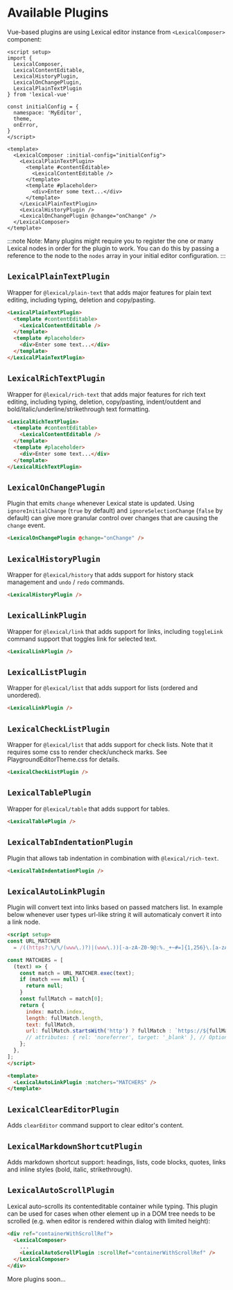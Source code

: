# Available Plugins

Vue-based plugins are using Lexical editor instance from `<LexicalComposer>` component:

```vue
<script setup>
import {
  LexicalComposer,
  LexicalContentEditable,
  LexicalHistoryPlugin,
  LexicalOnChangePlugin,
  LexicalPlainTextPlugin
} from 'lexical-vue'

const initialConfig = {
  namespace: 'MyEditor',
  theme,
  onError,
}
</script>

<template>
  <LexicalComposer :initial-config="initialConfig">
    <LexicalPlainTextPlugin>
      <template #contentEditable>
        <LexicalContentEditable />
      </template>
      <template #placeholder>
        <div>Enter some text...</div>
      </template>
    </LexicalPlainTextPlugin>
    <LexicalHistoryPlugin />
    <LexicalOnChangePlugin @change="onChange" />
  </LexicalComposer>
</template>
```

:::note
Note: Many plugins might require you to register the one or many Lexical nodes in order for the plugin to work. You can do this by passing a reference to the node to the `nodes` array in your initial editor configuration.
:::

## `LexicalPlainTextPlugin`

Wrapper for `@lexical/plain-text` that adds major features for plain text editing, including typing, deletion and copy/pasting.

```html
<LexicalPlainTextPlugin>
  <template #contentEditable>
    <LexicalContentEditable />
  </template>
  <template #placeholder>
    <div>Enter some text...</div>
  </template>
</LexicalPlainTextPlugin>
```

## `LexicalRichTextPlugin`

Wrapper for `@lexical/rich-text` that adds major features for rich text editing, including typing, deletion, copy/pasting, indent/outdent and bold/italic/underline/strikethrough text formatting.

```html
<LexicalRichTextPlugin>
  <template #contentEditable>
    <LexicalContentEditable />
  </template>
  <template #placeholder>
    <div>Enter some text...</div>
  </template>
</LexicalRichTextPlugin>
```

## `LexicalOnChangePlugin`

Plugin that emits `change` whenever Lexical state is updated. Using `ignoreInitialChange` (`true` by default) and `ignoreSelectionChange` (`false` by default) can give more granular control over changes that are causing the `change` event.

```html
<LexicalOnChangePlugin @change="onChange" />
```

## `LexicalHistoryPlugin`

Wrapper for `@lexical/history` that adds support for history stack management and `undo` / `redo` commands.

```html
<LexicalHistoryPlugin />
```

## `LexicalLinkPlugin`

Wrapper for `@lexical/link` that adds support for links, including `toggleLink` command support that toggles link for selected text.

```html
<LexicalLinkPlugin />
```

## `LexicalListPlugin`

Wrapper for `@lexical/list` that adds support for lists (ordered and unordered).

```html
<LexicalLinkPlugin />
```

## `LexicalCheckListPlugin`

Wrapper for `@lexical/list` that adds support for check lists. Note that it requires some css to render check/uncheck marks. See PlaygroundEditorTheme.css for details.

```html
<LexicalCheckListPlugin />
```

## `LexicalTablePlugin`

Wrapper for `@lexical/table` that adds support for tables.

```html
<LexicalTablePlugin />
```

## `LexicalTabIndentationPlugin`

Plugin that allows tab indentation in combination with `@lexical/rich-text`.

```html
<LexicalTabIndentationPlugin />
```

## `LexicalAutoLinkPlugin`

Plugin will convert text into links based on passed matchers list. In example below whenever user types url-like string it will automaticaly convert it into a link node.

```html
<script setup>
const URL_MATCHER
  = /((https?:\/\/(www\.)?)|(www\.))[-a-zA-Z0-9@:%._+~#=]{1,256}\.[a-zA-Z0-9()]{1,6}\b([-a-zA-Z0-9()@:%_+.~#?&//=]*)/

const MATCHERS = [
  (text) => {
    const match = URL_MATCHER.exec(text);
    if (match === null) {
      return null;
    }
    const fullMatch = match[0];
    return {
      index: match.index,
      length: fullMatch.length,
      text: fullMatch,
      url: fullMatch.startsWith('http') ? fullMatch : `https://${fullMatch}`,
      // attributes: { rel: 'noreferrer', target: '_blank' }, // Optional link attributes
    };
  },
];
</script>

<template>
  <LexicalAutoLinkPlugin :matchers="MATCHERS" />
</template>
```

## `LexicalClearEditorPlugin`

Adds `clearEditor` command support to clear editor's content.

## `LexicalMarkdownShortcutPlugin`

Adds markdown shortcut support: headings, lists, code blocks, quotes, links and inline styles (bold, italic, strikethrough).

## `LexicalAutoScrollPlugin`

Lexical auto-scrolls its contenteditable container while typing. This plugin can be used for cases when other element up in a DOM tree needs to be scrolled (e.g. when editor is rendered within dialog with limited height):

```html
<div ref="containerWithScrollRef">
  <LexicalComposer>
    ...
    <LexicalAutoScrollPlugin :scrollRef="containerWithScrollRef" />
  </LexicalComposer>
</div>
```

More plugins soon...
